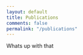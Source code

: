 ```yaml
---
layout: default
title: Publications
comments: false
permalink: "/publications"
---
```


<div> Whats up with that </div>
<!-- <div class="row pub-item-row">
      <div class="col-md-4">
        <img src="assets/images/stages.png" class="img-responsive center-block img-rounded" alt="" style="max-height:300px">
      </div>
      <div class="col-md-8">
        <h5 class="item-title" style="font-weight: 700; margin-bottom: 0.5rem; ">
            Deep learning for automated sleep staging using instantaneous heart rate
        </h5>
        <h6  style="font-weight: 500; margin-bottom: 0.5rem; ">
            <b>Niranjan Sridhar</b>, Ali Shoeb, Philip Stephens, Alaa Kharbouch, David Ben Shimol, Joshua Burkart, Atiyeh Ghoreyshi, Lance Myers
        </h6>
        <h6  style="font-weight: 500; margin-bottom: 0.5rem; " >
         (<b>npj Digital Medicine 2020</b>)
        </h6>
        <h6 style="font-weight: 500; margin-bottom: 0.5rem; " >
            <p>
            <a href="https://www.nature.com/articles/s41746-020-0291-x">Paper</a>
            </p>
        </h6>
      </div>
</div>

<!-- ---

<div class="row pub-item-row">
      <div class="col-md-4">
        <img src="assets/images/photon1.png" class="img-responsive center-block img-rounded" alt="" style="max-height:300px">
      </div>
      <div class="col-md-8">
        <h5 class="item-title" style="font-weight: 700; margin-bottom: 0.5rem; ">
            State-independent quantum state tomography by photon-number-resolving measurements
        </h5>
        <h6  style="font-weight: 500; margin-bottom: 0.5rem; ">
            Rajveer Nehra, Aye Win, Miller Eaton, Reihaneh Shahrokhshahi, <b>Niranjan Sridhar</b>, Thomas Gerrits, Adriana Lita, Sae Woo Nam, Olivier Pfister
        </h6>
        <h6  style="font-weight: 500; margin-bottom: 0.5rem; " >(<b>Optica 2019</b>)
        </h6>
        <h6 style="font-weight: 500; margin-bottom: 0.5rem; " >
            <p>
            <a href="https://opg.optica.org/optica/fulltext.cfm?uri=optica-6-10-1356">Paper</a>
            </p>
        </h6>     
      </div>
</div>

---


<div class="row pub-item-row">
      <div class="col-md-4">
        <img src="assets/images/psg1.png" class="img-responsive center-block img-rounded" alt="" style="max-height:300px">
      </div>
      <div class="col-md-8">
        <h5 class="item-title" style="font-weight: 700; margin-bottom: 0.5rem; ">
            Evaluating Convolutional and Recurrent Neural Network Architectures for Respiratory-Effort Related Arousal Detection During Sleep
        </h5>
        <h6  style="font-weight: 500; margin-bottom: 0.5rem; ">
            Ali Shoeb, <b>Niranjan Sridhar</b>
        </h6>
        <h6  style="font-weight: 500; margin-bottom: 0.5rem; " >
            Computing in Cardiology Conference (<b>CinC 2018</b>)
        </h6>
        <h6 style="font-weight: 500; margin-bottom: 0.5rem; " >
            <p>
            <a href="https://physionet.org/files/challenge-2018/1.0.0/papers/CinC2018-284.pdf">Paper</a>
            </p>
        </h6>     
      </div>
</div>

--- -->
